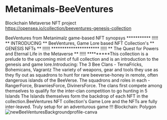 # Metanimals-BeeVentures
Blockchain Metaverse NFT project
https://opensea.io/collection/beeventures-genesis-collection

BeeVentures from Metanimalz game-based NFT synopsys
*********** !!!!! ** INTRODUCING ** BeeVentures, Game Lore based NFT Collection's ** GENESIS NFTs ** !!!!!! ********************** !!!!! ** The Quest for Powers and Eternal Life in the Metaverse ** !!!!! *********This collection is a prelude to the upcoming mint of full collection and is an introduction to the genesis and game lore.Introducing: The 3 Bee Clans - TernaFricks, Bohemicans, Vagrantz The variety of weapons, gear and tools they use as they fly out as squadrons to hunt for rare beeverse-honey in remote, often dangerous islands of the BeeVerse. The squadrons and roles in each - RangerForce, BrawniesForce, DivinersForce. The clans first compete among themselves to qualify for the inter-clan competition to go hunting in 5 Islands The Islands themselves form the backdrop of each NFT in the collection.BeeVentures NFT collection's Game Lore and the NFTs are fully inter-leaved. Truly setup for an adventurous game !!!
Blockchain: Polygon
![newBeeVenturesBackgroundprofile-canva](https://github.com/ken-vat/Metanimals-BeeVentures/assets/40846144/5e9d28f5-81c6-45a3-8417-4121d25d7327)


